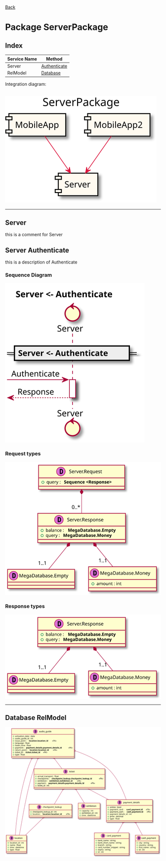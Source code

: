 
[Back](../README.md)
# Package ServerPackage

## Index
| Service Name | Method |
| - | - | 
| Server | [Authenticate](#Server-Authenticate) |
| RelModel | [Database](#Database-RelModel) |

Integration diagram:

![alt text](demo/markdown/ServerPackage/ServerPackage_integration.svg)
---



---




## Server
this is a comment for Server




## Server Authenticate

this is a description of Authenticate

### Sequence Diagram
![alt text](ServerAuthenticate.svg)

### Request types

![alt text](ServerAuthenticatedata-model-parameter0.svg)


### Response types

![alt text](ServerAuthenticatedata-model-response0.svg)


---



## Database RelModel
![alt text](RelModeldb.svg)



